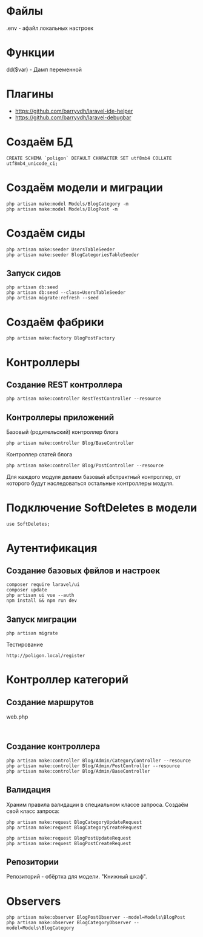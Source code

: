 # Файлы

.env - aфайл локальных настроек

# Функции

dd($var) - Дамп переменной

# Плагины

- https://github.com/barryvdh/laravel-ide-helper
- https://github.com/barryvdh/laravel-debugbar

# Создаём БД

```
CREATE SCHEMA `poligon` DEFAULT CHARACTER SET utf8mb4 COLLATE utf8mb4_unicode_ci;
```

# Создаём модели и миграции

```
php artisan make:model Models/BlogCategory -m
php artisan make:model Models/BlogPost -m
```

# Создаём сиды

```
php artisan make:seeder UsersTableSeeder
php artisan make:seeder BlogCategoriesTableSeeder
```

## Запуск сидов

```
php artisan db:seed
php artisan db:seed --class=UsersTableSeeder
php artisan migrate:refresh --seed
```

# Создаём фабрики

```
php artisan make:factory BlogPostFactory
```


# Контроллеры

## Создание REST контроллера

```
php artisan make:controller RestTestController --resource
```

## Контроллеры приложений

Базовый (родительский) контроллер блога

```
php artisan make:controller Blog/BaseController
```

Контроллер статей блога

```
php artisan make:controller Blog/PostController --resource
```

Для каждого модуля делаем базовый абстрактный контроллер, от которого будут наследоваться остальные контроллеры модуля.

# Подключение SoftDeletes в модели

```
use SoftDeletes;
```

# Аутентификация

## Создание базовых фвйлов и настроек

```
composer require laravel/ui
composer update
php artisan ui vue --auth
npm install && npm run dev
```

## Запуск миграции

```
php artisan migrate
```

Тестирование

```
http://poligon.local/register
```

# Контроллер категорий

## Создание маршрутов

web.php
```


```

## Создание контроллера

```
php artisan make:controller Blog/Admin/CategoryController --resource
php artisan make:controller Blog/Admin/PostController --resource
php artisan make:controller Blog/Admin/BaseController 
```

## Валидация

Храним правила валидации в специальном классе запроса. 
Создаём свой класс запроса:

```
php artisan make:request BlogCategoryUpdateRequest
php artisan make:request BlogCategoryCreateRequest

php artisan make:request BlogPostUpdateRequest
php artisan make:request BlogPostCreateRequest
```

## Репозитории

Репозиторий - обёртка для модели. "Книжный шкаф".


# Observers

```
php artisan make:observer BlogPostObserver --model=Models\BlogPost
php artisan make:observer BlogCategoryObserver --model=Models\BlogCategory
```


